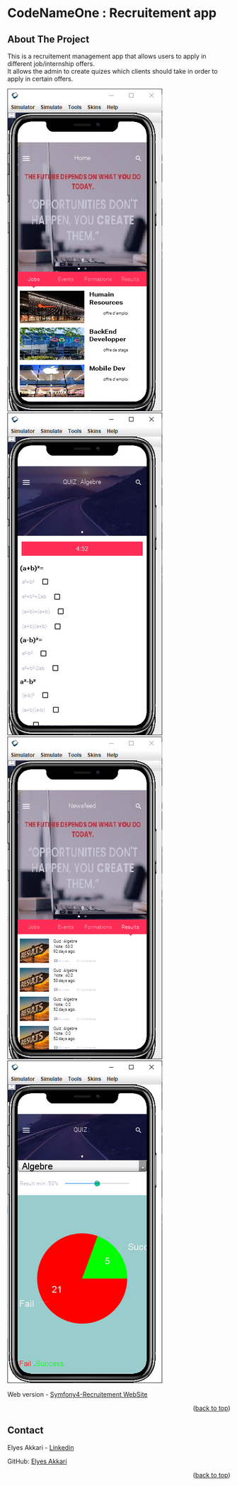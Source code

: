 <div id="top"></div>

# CodeNameOne : Recruitement app
## About The Project

This is a recruitement management app that allows users to apply in different job/internship offers.<br>
It allows the admin to create quizes which clients should take in order to apply in certain offers.

![list Of offers](/captures/jobs.PNG?raw=true "List Of offers")
![Quiz To take to apply](/captures/quiz.PNG?raw=true)
![Client Results](/captures/result.PNG?raw=true)
![Admin Quiz Stats](/captures/stat.PNG?raw=true)

Web version - [Symfony4-Recruitement WebSite](https://github.com/ElyesAkkari/Recruitement-web-site)

<p align="right">(<a href="#top">back to top</a>)</p>

## Contact

Elyes Akkari - [Linkedin](https://www.linkedin.com/in/elyes-akkari-26013a1b9/)

GitHub: [Elyes Akkari](https://github.com/ElyesAkkari)

<p align="right">(<a href="#top">back to top</a>)</p>
